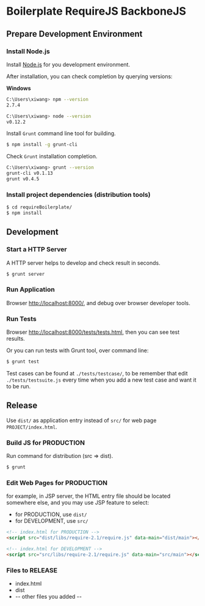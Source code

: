 
# Boilerplate RequireJS BackboneJS

## Prepare Development Environment

### Install Node.js
Install [Node.js](http://www.nodejs.org/) for you development environment.

After installation, you can check completion by querying versions:

**Windows**

```bash
C:\Users\xiwang> npm --version
2.7.4

C:\Users\xiwang> node --version
v0.12.2
```

Install `Grunt` command line tool for building.

```bash
$ npm install -g grunt-cli
```

Check `Grunt` installation completion.

```bash
C:\Users\xiwang> grunt --version
grunt-cli v0.1.13
grunt v0.4.5
```

### Install project dependencies (distribution tools)

```bash
$ cd requireBoilerplate/
$ npm install
```

## Development

### Start a HTTP Server

A HTTP server helps to develop and check result in seconds.

```bash
$ grunt server
```

### Run Application
Browser [http://localhost:8000/](http://localhost:8000/),
and debug over browser developer tools.

### Run Tests
Browser [http://localhost:8000/tests/tests.html](http://localhost:8000/tests/tests.html),
then you can see test results.

Or you can run tests with Grunt tool, over command line:

```bash
$ grunt test
```

Test cases can be found at `./tests/testcase/`, to be remember that edit `./tests/testsuite.js` every time when 
you add a new test case and want it to be run. 

## Release
Use `dist/` as application entry instead of `src/` for web page `PROJECT/index.html`.

### Build JS for PRODUCTION
Run command for distribution (src => dist).

```bash
$ grunt
```

### Edit Web Pages for PRODUCTION
for example, in JSP server, the HTML entry file should be located somewhere else, and you may use JSP feature to select:
* for PRODUCTION, use `dist/`
* for DEVELOPMENT, use `src/`

```html
<!-- index.html for PRODUCTION -->
<script src="dist/libs/require-2.1/require.js" data-main="dist/main"></script>

<!-- index.html for DEVELOPMENT -->
<script src="src/libs/require-2.1/require.js" data-main="src/main"></script>
```

### Files to RELEASE

* index.html
* dist
* -- other files you added --

